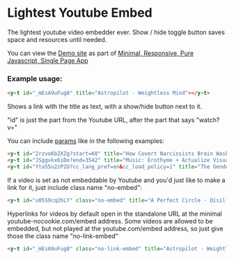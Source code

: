 # Lightest Youtube Embed
The lightest youtube video embedder ever. Show / hide toggle button saves space and resources until needed. 

You can view the [Demo site](https://y0.netlify.app/) as part of [Minimal, Responsive, Pure Javascript, Single Page App](https://github.com/i1li/i)
### Example usage:
```html
<y-t id="_mEsA9uFug8" title="Astropilot - Weightless Mind"></y-t>
```
Shows a link with the title as text, with a show/hide button next to it. 

"id" is just the part from the Youtube URL, after the part that says "watch?v="


You can include [params](https://developers.google.com/youtube/player_parameters#Parameters) like in the following examples:
```html
<y-t id="2rzvoKbZXZg?start=60" title="How Covert Narcissists Brain Wash Their Victims"></y-t><br/>
<y-t id="JSggxkx6iDo?end=3542" title="Music: Erothyme + Actualize Visuals - Featherbed Sessions Mix"></y-t><br/>
<y-t id="Yta55u2zP2U?cc_lang_pref=en&cc_load_policy=1" title="The Gender War (Könskriget)"></y-t>
```
If a video is set as not embeddable by Youtube and you'd just like to make a link for it, just include class name "no-embed":
```html
<y-t id="u05S9cq2bLY" class="no-embed" title="A Perfect Circle - Disillusioned [Audio]"></y-t>
```
Hyperlinks for videos by default open in the standalone URL at the minimal youtube-nocookie.com/embed address. Some videos are allowed to be embedded, but not played at the youtube.com/embed address, so just give those the class name "no-link-embed"
```html
<y-t id="_mEsA9uFug8" class="no-link-embed" title="Astropilot - Weightless Mind"></y-t>
```
